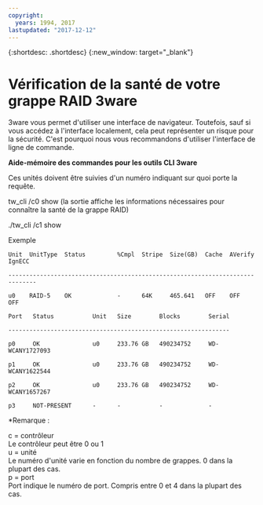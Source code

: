 ```yaml
---
copyright:
  years: 1994, 2017
lastupdated: "2017-12-12"
---
```


{:shortdesc: .shortdesc}
{:new_window: target="_blank"}

# Vérification de la santé de votre grappe RAID 3ware

3ware vous permet d'utiliser une interface de navigateur. Toutefois, sauf si vous accédez à l'interface localement, cela peut représenter un risque pour la sécurité. C'est pourquoi nous vous recommandons d'utiliser l'interface de ligne de commande.

<!--You can download the 3ware CLI utilities the software Library, located in the bottom of Customer Portal.  Please check http://downloads.service.softlayer.com for the latest version (VPN access required to access the downloads page). -->

**Aide-mémoire des commandes pour les outils CLI 3ware**

Ces unités doivent être suivies d'un numéro indiquant sur quoi porte la requête. 

tw_cli /c0 show (la sortie affiche les informations nécessaires pour connaître la santé de la grappe RAID)

./tw_cli /c1 show

Exemple

    Unit  UnitType  Status         %Cmpl  Stripe  Size(GB)  Cache  AVerify  IgnECC

    ------------------------------------------------------------------------------

    u0    RAID-5    OK             -      64K     465.641   OFF    OFF      OFF    

    Port   Status           Unit   Size        Blocks        Serial

    ---------------------------------------------------------------

    p0     OK               u0     233.76 GB   490234752     WD-WCANY1727093

    p1     OK               u0     233.76 GB   490234752     WD-WCANY1622544

    p2     OK               u0     233.76 GB   490234752     WD-WCANY1657267

    p3     NOT-PRESENT      -      -           -             -

*Remarque :

c = contrôleur<br/>
Le contrôleur peut être 0 ou 1<br/>
u = unité<br/>
Le numéro d'unité varie en fonction du nombre de grappes. 0 dans la plupart des cas. <br/>
p = port<br/>
Port indique le numéro de port. Compris entre 0 et 4 dans la plupart des cas. 
